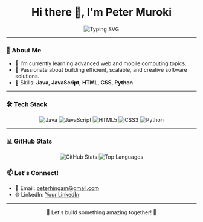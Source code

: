 <h1 align="center">Hi there 👋, I'm Peter Muroki</h1>

<p align="center">
  <img src="https://readme-typing-svg.herokuapp.com?font=Fira+Code&size=24&duration=3000&pause=1000&color=FFFFFF&center=true&vCenter=true&width=800&height=50&lines=Developer+%7C+Coder+%7C+Learner;Proficient+in+Java%2C+JavaScript%2C+HTML%2C+CSS%2C+and+Python" alt="Typing SVG">
</p>

---

### 🚀 About Me
- 🌱 I’m currently learning advanced web and mobile computing topics.
- 💼 Passionate about building efficient, scalable, and creative software solutions.
- 🎯 Skills: **Java**, **JavaScript**, **HTML**, **CSS**, **Python**.

---

### 🛠️ Tech Stack
<p align="center">
  <img src="https://img.shields.io/badge/Java-%23ED8B00.svg?style=for-the-badge&logo=java&logoColor=white" alt="Java">
  <img src="https://img.shields.io/badge/JavaScript-%23323330.svg?style=for-the-badge&logo=javascript&logoColor=%23F7DF1E" alt="JavaScript">
  <img src="https://img.shields.io/badge/HTML5-%23E34F26.svg?style=for-the-badge&logo=html5&logoColor=white" alt="HTML5">
  <img src="https://img.shields.io/badge/CSS3-%231572B6.svg?style=for-the-badge&logo=css3&logoColor=white" alt="CSS3">
  <img src="https://img.shields.io/badge/Python-%233776AB.svg?style=for-the-badge&logo=python&logoColor=white" alt="Python">
</p>

---

### 📊 GitHub Stats
<p align="center">
  <img src="https://github-readme-stats.vercel.app/api?username=Pete-nax&show_icons=true&theme=radical" alt="GitHub Stats">
  <img src="https://github-readme-stats.vercel.app/api/top-langs/?username=Pete-nax&layout=compact&theme=radical" alt="Top Languages">
</p>



### 📫 Let's Connect!
- 💌 Email: [peterhingam@gmail.com](mailto:peterhingam@gmail.com)
- 🌐 LinkedIn: [Your LinkedIn](https://www.linkedin.com/in/peter-muroki-817725340/?trk=opento_sprofile_topcard) 

---

<p align="center">
  🚀 Let's build something amazing together! 🚀
</p>

